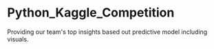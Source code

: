 # Python_Kaggle_Competition
Providing our team's top insights based out predictive model including visuals. 
